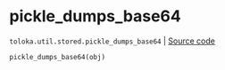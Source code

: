 # pickle_dumps_base64
`toloka.util.stored.pickle_dumps_base64` | [Source code](https://github.com/Toloka/toloka-kit/blob/v0.1.25/src/util/stored.py#L42)

```python
pickle_dumps_base64(obj)
```

